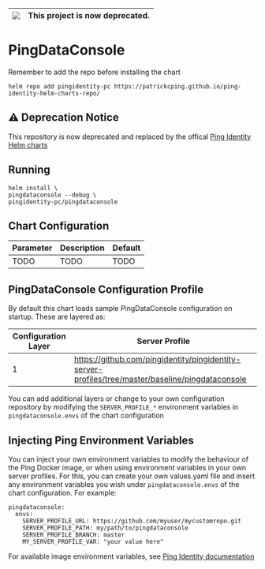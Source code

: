 |![](https://upload.wikimedia.org/wikipedia/commons/thumb/1/17/Warning.svg/156px-Warning.svg.png) | This project is now deprecated.
|---|---|

# PingDataConsole

Remember to add the repo before installing the chart
```shell
helm repo add pingidentity-pc https://patrickcping.github.io/ping-identity-helm-charts-repo/
```

## ⚠️ Deprecation Notice

This repository is now deprecated and replaced by the offical [Ping Identity Helm charts](https://helm.pingidentity.com/)

## Running

```shell
helm install \
pingdataconsole --debug \
pingidentity-pc/pingdataconsole
```

## Chart Configuration

| Parameter | Description | Default |
|--|--|--|
| TODO | TODO | TODO |

## PingDataConsole Configuration Profile

By default this chart loads sample PingDataConsole configuration on startup.  These are layered as:

| Configuration Layer | Server Profile |
|--|--|
| 1 | https://github.com/pingidentity/pingidentity-server-profiles/tree/master/baseline/pingdataconsole |

You can add additional layers or change to your own configuration repository by modifying the `SERVER_PROFILE_*` environment variables in `pingdataconsole.envs` of the chart configuration

## Injecting Ping Environment Variables

You can inject your own environment variables to modify the behaviour of the Ping Docker image, or when using environment variables in your own server profiles.  For this, you can create your own values.yaml file and insert any environment variables you wish under `pingdataconsole.envs` of the chart configuration.  For example:

```
pingdataconsole:
  envs:
    SERVER_PROFILE_URL: https://github.com/myuser/mycustomrepo.git 
    SERVER_PROFILE_PATH: my/path/to/pingdataconsole
    SERVER_PROFILE_BRANCH: master
    MY_SERVER_PROFILE_VAR: "your value here"
```

For available image environment variables, see [Ping Identity documentation](https://pingidentity-devops.gitbook.io/devops/dockerimagesref/pingdataconsole#environment-variables)